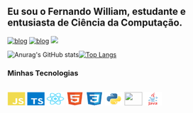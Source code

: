 ## Eu sou o Fernando William, estudante e entusiasta de Ciência da Computação.

[![blog](https://img.shields.io/badge/Gmail-D14836?style=for-the-badge&logo=gmail&logoColor=white)](https://mail.google.com/mail/u/0/#inbox?compose=jrjtXRFZnTpdHSCmwfdhgNFcRZPBBtJgHSQjTQGxdHpJJsMWXQkRHHVQScpLPwHCpLFtSsNs)    [![blog](https://img.shields.io/badge/Instagram-E4405F?style=for-the-badge&logo=instagram&logoColor=white)](https://www.instagram.com/ferwilliam__/)   <a href="https://www.linkedin.com/in/fernando-william-372767323/" target="_blank"><img src="https://img.shields.io/badge/-LinkedIn-%230077B5?style=for-the-badge&logo=linkedin&logoColor=white" target="_blank"></a>



![Anurag's GitHub stats](https://github-readme-stats.vercel.app/api?username=fernandowill&show_icons=true&theme=dark)[![Top Langs](https://github-readme-stats.vercel.app/api/top-langs/?username=fernandowill&theme=dark)](https://github.com/fernandowill/github-readme-stats)

    

### Minhas Tecnologias
<div style="display: inline_block"><br>
  <img align="center"  height="30" width="40" src="https://raw.githubusercontent.com/devicons/devicon/master/icons/javascript/javascript-plain.svg">
  <img align="center"  height="30" width="40" src="https://raw.githubusercontent.com/devicons/devicon/master/icons/typescript/typescript-plain.svg">
  <img align="center"  height="30" width="40" src="https://raw.githubusercontent.com/devicons/devicon/master/icons/react/react-original.svg">
  <img align="center"  height="30" width="40" src="https://raw.githubusercontent.com/devicons/devicon/master/icons/html5/html5-original.svg">
  <img align="center"  height="30" width="40" src="https://raw.githubusercontent.com/devicons/devicon/master/icons/css3/css3-original.svg">
  <img align="center"  height="30" width="40" src="https://raw.githubusercontent.com/devicons/devicon/master/icons/python/python-original.svg">
  <img align="center"  height="30" width="40" src="https://cdn.jsdelivr.net/gh/devicons/devicon@latest/icons/cplusplus/cplusplus-original.svg">
  <img align="center"  height="30" width="40" src="https://raw.githubusercontent.com/devicons/devicon/master/icons/java/java-original-wordmark.svg">
</div>


